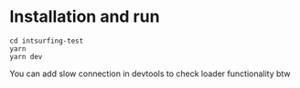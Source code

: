 # Installation and run

```
cd intsurfing-test
yarn
yarn dev
```

You can add slow connection in devtools to check loader functionality btw
